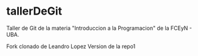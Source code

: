 # tallerDeGit

Taller de Git de la materia "Introduccion a la Programacion" de la FCEyN - UBA.

Fork clonado de Leandro Lopez
Version de la repo1
